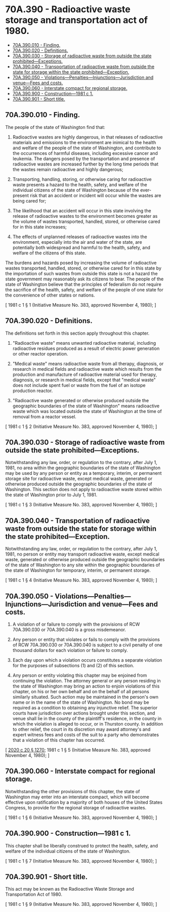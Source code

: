 # 70A.390 - Radioactive waste storage and transportation act of 1980.
* [70A.390.010 - Finding.](#70a390010---finding)
* [70A.390.020 - Definitions.](#70a390020---definitions)
* [70A.390.030 - Storage of radioactive waste from outside the state prohibited—Exceptions.](#70a390030---storage-of-radioactive-waste-from-outside-the-state-prohibitedexceptions)
* [70A.390.040 - Transportation of radioactive waste from outside the state for storage within the state prohibited—Exception.](#70a390040---transportation-of-radioactive-waste-from-outside-the-state-for-storage-within-the-state-prohibitedexception)
* [70A.390.050 - Violations—Penalties—Injunctions—Jurisdiction and venue—Fees and costs.](#70a390050---violationspenaltiesinjunctionsjurisdiction-and-venuefees-and-costs)
* [70A.390.060 - Interstate compact for regional storage.](#70a390060---interstate-compact-for-regional-storage)
* [70A.390.900 - Construction—1981 c 1.](#70a390900---construction1981-c-1)
* [70A.390.901 - Short title.](#70a390901---short-title)
## 70A.390.010 - Finding.
The people of the state of Washington find that:

1. Radioactive wastes are highly dangerous, in that releases of radioactive materials and emissions to the environment are inimical to the health and welfare of the people of the state of Washington, and contribute to the occurrences of harmful diseases, including excessive cancer and leukemia. The dangers posed by the transportation and presence of radioactive wastes are increased further by the long time periods that the wastes remain radioactive and highly dangerous;

2. Transporting, handling, storing, or otherwise caring for radioactive waste presents a hazard to the health, safety, and welfare of the individual citizens of the state of Washington because of the ever-present risk that an accident or incident will occur while the wastes are being cared for;

3. The likelihood that an accident will occur in this state involving the release of radioactive wastes to the environment becomes greater as the volume of wastes transported, handled, stored, or otherwise cared for in this state increases;

4. The effects of unplanned releases of radioactive wastes into the environment, especially into the air and water of the state, are potentially both widespread and harmful to the health, safety, and welfare of the citizens of this state.

The burdens and hazards posed by increasing the volume of radioactive wastes transported, handled, stored, or otherwise cared for in this state by the importation of such wastes from outside this state is not a hazard the state government may reasonably ask its citizens to bear. The people of the state of Washington believe that the principles of federalism do not require the sacrifice of the health, safety, and welfare of the people of one state for the convenience of other states or nations.

\[ 1981 c 1 § 1 (Initiative Measure No. 383, approved November 4, 1980); \]

## 70A.390.020 - Definitions.
The definitions set forth in this section apply throughout this chapter.

1. "Radioactive waste" means unwanted radioactive material, including radioactive residues produced as a result of electric power generation or other reactor operation.

2. "Medical waste" means radioactive waste from all therapy, diagnosis, or research in medical fields and radioactive waste which results from the production and manufacture of radioactive material used for therapy, diagnosis, or research in medical fields, except that "medical waste" does not include spent fuel or waste from the fuel of an isotope production reactor.

3. "Radioactive waste generated or otherwise produced outside the geographic boundaries of the state of Washington" means radioactive waste which was located outside the state of Washington at the time of removal from a reactor vessel.

\[ 1981 c 1 § 2 (Initiative Measure No. 383, approved November 4, 1980); \]

## 70A.390.030 - Storage of radioactive waste from outside the state prohibited—Exceptions.
Notwithstanding any law, order, or regulation to the contrary, after July 1, 1981, no area within the geographic boundaries of the state of Washington may be used by any person or entity as a temporary, interim, or permanent storage site for radioactive waste, except medical waste, generated or otherwise produced outside the geographic boundaries of the state of Washington. This section does not apply to radioactive waste stored within the state of Washington prior to July 1, 1981.

\[ 1981 c 1 § 3 (Initiative Measure No. 383, approved November 4, 1980); \]

## 70A.390.040 - Transportation of radioactive waste from outside the state for storage within the state prohibited—Exception.
Notwithstanding any law, order, or regulation to the contrary, after July 1, 1981, no person or entity may transport radioactive waste, except medical waste, generated or otherwise produced outside the geographic boundaries of the state of Washington to any site within the geographic boundaries of the state of Washington for temporary, interim, or permanent storage.

\[ 1981 c 1 § 4 (Initiative Measure No. 383, approved November 4, 1980); \]

## 70A.390.050 - Violations—Penalties—Injunctions—Jurisdiction and venue—Fees and costs.
1. A violation of or failure to comply with the provisions of RCW 70A.390.030 or 70A.390.040 is a gross misdemeanor.

2. Any person or entity that violates or fails to comply with the provisions of RCW 70A.390.030 or 70A.390.040 is subject to a civil penalty of one thousand dollars for each violation or failure to comply.

3. Each day upon which a violation occurs constitutes a separate violation for the purposes of subsections (1) and (2) of this section.

4. Any person or entity violating this chapter may be enjoined from continuing the violation. The attorney general or any person residing in the state of Washington may bring an action to enjoin violations of this chapter, on his or her own behalf and on the behalf of all persons similarly situated. Such action may be maintained in the person's own name or in the name of the state of Washington. No bond may be required as a condition to obtaining any injunctive relief. The superior courts have jurisdiction over actions brought under this section, and venue shall lie in the county of the plaintiff's residence, in the county in which the violation is alleged to occur, or in Thurston county. In addition to other relief, the court in its discretion may award attorney's and expert witness fees and costs of the suit to a party who demonstrates that a violation of this chapter has occurred.

\[ [2020 c 20 § 1270](https://lawfilesext.leg.wa.gov/biennium/2019-20/Pdf/Bills/Session%20Laws/House/2246-S.SL.pdf?cite=2020%20c%2020%20§%201270); 1981 c 1 § 5 (Initiative Measure No. 383, approved November 4, 1980); \]

## 70A.390.060 - Interstate compact for regional storage.
Notwithstanding the other provisions of this chapter, the state of Washington may enter into an interstate compact, which will become effective upon ratification by a majority of both houses of the United States Congress, to provide for the regional storage of radioactive wastes.

\[ 1981 c 1 § 6 (Initiative Measure No. 383, approved November 4, 1980); \]

## 70A.390.900 - Construction—1981 c 1.
This chapter shall be liberally construed to protect the health, safety, and welfare of the individual citizens of the state of Washington.

\[ 1981 c 1 § 7 (Initiative Measure No. 383, approved November 4, 1980); \]

## 70A.390.901 - Short title.
This act may be known as the Radioactive Waste Storage and Transportation Act of 1980.

\[ 1981 c 1 § 9 (Initiative Measure No. 383, approved November 4, 1980); \]


